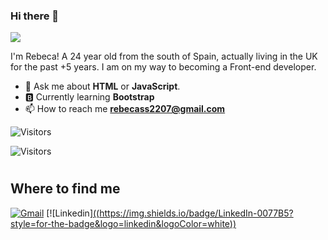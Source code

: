<!-- TODO: Add class that explains all the tools you use -->

<!-- <a target="blank"><img align="left" src="./assets/patric1.gif" /></a> -->

### Hi there 👋

<p align="left">
 <img src="https://readme-typing-svg.herokuapp.com/?lines=Welcome+to+my+GitHub+Profile!&center=true&width=360&height=30">
</p>

<!-- <a target="blank"><img align="left" src="./assets/profile_pic.gif" /></a> -->


I'm Rebeca! A 24 year old from the south of Spain, actually living in the UK for the past +5 years. I am on my way to becoming a Front-end developer.

- 💬 Ask me about **HTML** or **JavaScript**.
- 🅱️ Currently learning **Bootstrap** 
- 📫 How to reach me **rebecass2207@gmail.com**

![Visitors](https://api.visitorbadge.io/api/visitors?path=https%3A%2F%2Fgithub.com%2Fn3dal&label=total-visitors&labelColor=%23ba68c8&countColor=%23697689)

![Visitors](https://api.visitorbadge.io/api/daily?path=https%3A%2F%2Fgithub.com%2Fn3dal&label=today-visitors&labelColor=%23697689&countColor=%23ba68c8)

#
## Where to find me
[![Gmail](https://img.shields.io/badge/Gmail-D14836?style=for-the-badge&logo=gmail&logoColor=white)](mailto:rebecass2207@gmail.com)
[![Linkedin][((https://img.shields.io/badge/LinkedIn-0077B5?style=for-the-badge&logo=linkedin&logoColor=white))](https://www.linkedin.com/in/rebeca-servais-563148186/)
